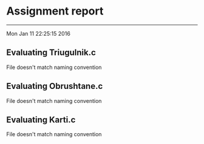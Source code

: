 # Assignment report
---
Mon Jan 11 22:25:15 2016

## Evaluating Triugulnik.c

File doesn't match naming convention

## Evaluating Obrushtane.c

File doesn't match naming convention

## Evaluating Karti.c

File doesn't match naming convention

